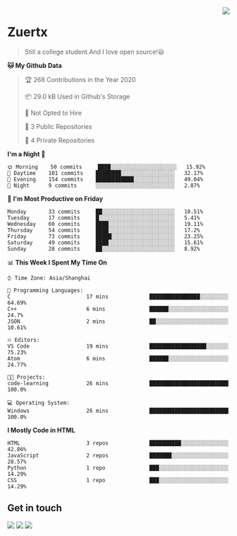 <a href="#">
<img align="right" src="https://github-readme-stats.vercel.app/api?username=zuertx&show_icons=true&hide_border=true">
</a>

# Zuertx
> Still a college student.And I love open source!😃  

<!--START_SECTION:waka-->
**🐱 My Github Data** 

> 🏆 268 Contributions in the Year 2020
 > 
> 📦 29.0 kB Used in Github's Storage 
 > 
> 🚫 Not Opted to Hire
 > 
> 📜 3 Public Repositories
 > 
> 🔑 4 Private Repositories 

**I'm a Night 🦉** 

```text
🌞 Morning    50 commits     ████░░░░░░░░░░░░░░░░░░░░░   15.92% 
🌆 Daytime    101 commits    ████████░░░░░░░░░░░░░░░░░   32.17% 
🌃 Evening    154 commits    ████████████░░░░░░░░░░░░░   49.04% 
🌙 Night      9 commits      ░░░░░░░░░░░░░░░░░░░░░░░░░   2.87%

```
📅 **I'm Most Productive on Friday** 

```text
Monday       33 commits     ██░░░░░░░░░░░░░░░░░░░░░░░   10.51% 
Tuesday      17 commits     █░░░░░░░░░░░░░░░░░░░░░░░░   5.41% 
Wednesday    60 commits     ████░░░░░░░░░░░░░░░░░░░░░   19.11% 
Thursday     54 commits     ████░░░░░░░░░░░░░░░░░░░░░   17.2% 
Friday       73 commits     █████░░░░░░░░░░░░░░░░░░░░   23.25% 
Saturday     49 commits     ████░░░░░░░░░░░░░░░░░░░░░   15.61% 
Sunday       28 commits     ██░░░░░░░░░░░░░░░░░░░░░░░   8.92%

```


📊 **This Week I Spent My Time On** 

```text
⌚︎ Time Zone: Asia/Shanghai

💬 Programming Languages: 
C                        17 mins             ████████████████░░░░░░░░░   64.69% 
C++                      6 mins              ██████░░░░░░░░░░░░░░░░░░░   24.7% 
JSON                     2 mins              ██░░░░░░░░░░░░░░░░░░░░░░░   10.61%

🔥 Editors: 
VS Code                  19 mins             ██████████████████░░░░░░░   75.23% 
Atom                     6 mins              ██████░░░░░░░░░░░░░░░░░░░   24.77%

🐱‍💻 Projects: 
code-learning            26 mins             █████████████████████████   100.0%

💻 Operating System: 
Windows                  26 mins             █████████████████████████   100.0%

```

**I Mostly Code in HTML** 

```text
HTML                     3 repos             ██████████░░░░░░░░░░░░░░░   42.86% 
JavaScript               2 repos             ███████░░░░░░░░░░░░░░░░░░   28.57% 
Python                   1 repo              ███░░░░░░░░░░░░░░░░░░░░░░   14.29% 
CSS                      1 repo              ███░░░░░░░░░░░░░░░░░░░░░░   14.29%

```



<!--END_SECTION:waka-->

## Get in touch
[![](https://img.shields.io/badge/-https://zuertx.tk-0e83cd?style=flat-square&logo=Blogger&logoColor=fff)](https://zuertx.tk)
[![](https://img.shields.io/badge/-@zuertx-3db6f1?style=flat-square&logo=Telegram&logoColor=2ca5e0)](https://t.me/zuertx)
[![](https://img.shields.io/badge/-zuertx@gmail.com-911318?style=flat-square&logo=Gmail&logoColor=white&labelColor=c14438)](mailto:zuertx_at_gmail.com)
